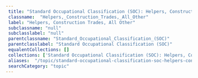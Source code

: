 ```yaml
--- 
 title: "Standard Occupational Classification (SOC): Helpers, Construction Trades, All Other" 
 classname:  "Helpers,_Construction_Trades,_All_Other" 
 label: "Helpers, Construction Trades, All Other" 
 subclassname: "null" 
 subclasslabel: "null" 
 parentclassname: "Standard_Occupational_Classification_(SOC)" 
 parentclasslabel: "Standard Occupational Classification (SOC)" 
 equalentCollections: [] 
 collections: ['Standard Occupational Classification (SOC): Helpers, Construction Trades, All Other']
 aliases:  "/topic/standard-occupational-classification-soc-helpers-construction-trades-all-other"  
 searchCategory: "topic" 
---
```

